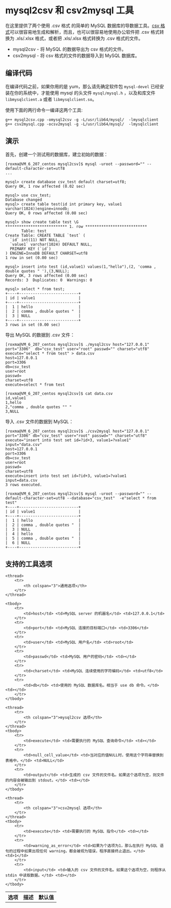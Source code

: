 # mysql2csv 和 csv2mysql 工具

在这里提供了两个使用 .csv 格式 的简单的 MySQL 数据库的导数据工具。[csv 格式](http://tools.ietf.org/html/rfc4180)可以很容易地生成和解析，而且，也可以很容易地使用办公软件把 .csv 格式转换为 .xls/.xlsx 格式，或者把 .xls/.xlsx 格式转换为 .csv 格式的文件。

- mysql2csv - 将 MySQL 的数据导出为 csv 格式的文件。
- csv2mysql - 将 csv 格式的文件的数据导入到 MySQL 数据库。



## 编译代码

在编译代码之前，如果你用的是 yum，那么请先确定软件包 `mysql-devel` 已经安装在你的系统中，才能使用 mysql 的头文件 `mysql/mysql.h` ，以及和库文件 `libmysqlclient.a` 或者 `libmysqlclient.so`。

使用下面的两行命令一编译这两个工具:

``` shell
g++ mysql2csv.cpp -omysql2csv -g -L/usr/lib64/mysql/  -lmysqlclient
g++ csv2mysql.cpp -ocsv2mysql -g -L/usr/lib64/mysql/  -lmysqlclient
```


## 演示

首先，创建一个测试用的数据库，建立初始的数据：

    [roxma@VM_6_207_centos mysql2csv]$ mysql -uroot --password="" --default-character-set=utf8
    ...

    mysql> create database csv_test default charset=utf8;
    Query OK, 1 row affected (0.02 sec)

    mysql> use csv_test;
    Database changed
    mysql> create table test(id int primary key, value1 varchar(1024))engine=innodb;
    Query OK, 0 rows affected (0.08 sec)

    mysql> show create table test \G
    *************************** 1. row ***************************
           Table: test
    Create Table: CREATE TABLE `test` (
      `id` int(11) NOT NULL,
      `value1` varchar(1024) DEFAULT NULL,
      PRIMARY KEY (`id`)
    ) ENGINE=InnoDB DEFAULT CHARSET=utf8
    1 row in set (0.00 sec)

    mysql> insert into test (id,value1) values(1,"hello"),(2, 'comma , double quotes " '),(3,NULL);
    Query OK, 3 rows affected (0.00 sec)
    Records: 3  Duplicates: 0  Warnings: 0

    mysql> select * from test;
    +----+--------------------------+
    | id | value1                   |
    +----+--------------------------+
    |  1 | hello                    |
    |  2 | comma , double quotes "  |
    |  3 | NULL                     |
    +----+--------------------------+
    3 rows in set (0.00 sec)


导出 MySQL 的数据到 .csv 文件：

    [roxma@VM_6_207_centos mysql2csv]$ ./mysql2csv host="127.0.0.1" port="3306"  db="csv_test" user="root" passwd="" charset="utf8" execute="select * from test" > data.csv
    host=127.0.0.1
    port=3306
    db=csv_test
    user=root
    passwd=
    charset=utf8
    execute=select * from test

    [roxma@VM_6_207_centos mysql2csv]$ cat data.csv
    id,value1
    1,hello
    2,"comma , double quotes "" "
    3,NULL

导入 .csv 文件的数据到 MySQL：

    [roxma@VM_6_207_centos mysql2csv]$ ./csv2mysql host="127.0.0.1" port="3306" db="csv_test" user="root" passwd="" charset="utf8" execute="insert into test set id=?id+3, value1=?value1" input="data.csv"
    host=127.0.0.1
    port=3306
    db=csv_test
    user=root
    passwd=
    charset=utf8
    execute=insert into test set id=?id+3, value1=?value1
    input=data.csv
    3 rows executed.

    [roxma@VM_6_207_centos mysql2csv]$ mysql -uroot --password="" --default-character-set=utf8 --database="csv_test"  -e"select * from test"
    +----+--------------------------+
    | id | value1                   |
    +----+--------------------------+
    |  1 | hello                    |
    |  2 | comma , double quotes "  |
    |  3 | NULL                     |
    |  4 | hello                    |
    |  5 | comma , double quotes "  |
    |  6 | NULL                     |
    +----+--------------------------+



## 支持的工具选项

<table>
    <thread>
        <tr>
            <th>选项</th> <th>描述</th> <th>默认值</th>
        </tr>
    </thread>

    <thread>
        <tr>
            <th colspan="3">通用选项</th>
        </tr>
    </thread>

    <tbody>
        <tr>
            <td>host</td> <td>MySQL server 的机器名</td> <td>127.0.0.1</td>
        </tr>
        <tr>
            <td>port</td> <td>MySQL 连接的目标端口</td> <td>3306</td>
        </tr>
        <tr>
            <td>user</td> <td>MySQL 用户名</td> <td>root</td>
        </tr>
        <tr>
            <td>passwd</td> <td>MySQL 用户的密码</td> <td></td>
        </tr>
        <tr>
            <td>charset</td> <td>MySQL 连续使用的字符编码</td> <td>utf8</td>
        </tr>
        <tr>
            <td>db</td> <td>使用的 MySQL 数据库名。相当于 use db 命令。</td> <td></td>
        </tr>
    </tbody>

    <thread>
        <tr>
            <th colspan="3">mysql2csv 选项</th>
        </tr>
    </thread>
    <tbody>
        <tr>
            <td>execute</td> <td>需要执行的 MySQL 查询命令</td> <td></td>
        </tr>
        <tr>
            <td>null_cell_value</td> <td>当对应的值NULL时，使用这个字符串替换到表格中。</td> <td>NULL</td>
        </tr>
        <tr>
            <td>output</td> <td>生成的 csv 文件的文件名。如果这个选项为空，则文件 的内容会被输出到 stdout。</td> <td></td>
        </tr>
    </tbody>

    <thread>
        <tr>
            <th colspan="3">csv2mysql 选项</th>
        </tr>
    </thread>
    <tbody>
        <tr>
            <td>execute</td> <td>需要执行的 MySQL 指令</td> <td></td>
        </tr>
        <tr>
            <td>warning_as_error</td> <td>如果为个选项为1，那么在执行 MySQL 语句的过程中如果出现任何 warning，都会被视为错误，程序直接终止退出。</td> <td>1</td>
        </tr>
        <tr>
            <td>input</td> <td>输入的 csv 文件的文件名。如果这个选项为空，则程序从 stdin 中读取数据。</td> <td></td>
        </tr>
    </tbody>

</table>



